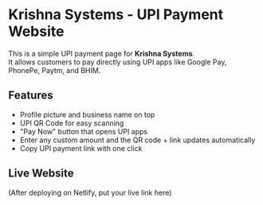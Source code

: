 # Krishna Systems - UPI Payment Website

This is a simple UPI payment page for **Krishna Systems**.  
It allows customers to pay directly using UPI apps like Google Pay, PhonePe, Paytm, and BHIM.  

## Features
- Profile picture and business name on top  
- UPI QR Code for easy scanning  
- "Pay Now" button that opens UPI apps  
- Enter any custom amount and the QR code + link updates automatically  
- Copy UPI payment link with one click  

## Live Website
(After deploying on Netlify, put your live link here)
